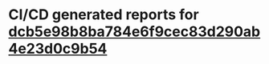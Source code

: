 # CI/CD generated reports for [dcb5e98b8ba784e6f9cec83d290ab4e23d0c9b54](https://github.com/hydephp/develop/commit/dcb5e98b8ba784e6f9cec83d290ab4e23d0c9b54)
